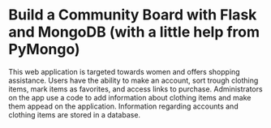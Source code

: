 # Build a Community Board with Flask and MongoDB (with a little help from PyMongo)

This web application is targeted towards women and offers shopping assistance. Users have the ability to  make an account, sort trough clothing items, mark items as favorites, and access links to purchase. Administrators on the app use a code to add information about clothing items and make them appead on the application. Information regarding accounts and clothing items are stored in a database.
